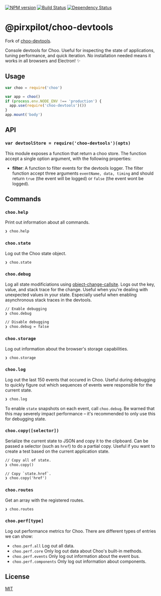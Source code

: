[![NPM version][npm-image]][npm-url]
[![Build Status][build-image]][build-url]
[![Dependency Status][deps-image]][deps-url]

# @pirxpilot/choo-devtools

Fork of [choo-devtools].

Console devtools for Choo. Useful for inspecting the state of applications,
tuning performance, and quick iteration. No installation needed means it works
in all browsers and Electron! :sparkles:

## Usage
```js
var choo = require('choo')

var app = choo()
if (process.env.NODE_ENV !== 'production') {
  app.use(require('choo-devtools')())
}
app.mount('body')
```

## API
### `var devtoolStore = require('choo-devtools')(opts)`
This module exposes a function that return a choo store. The function accept 
a single option argument, with the following properties:

- **filter**: A function to filter events for the devtools logger. The filter 
function accept three arguments `eventName, data, timing` and should return `true` 
(the event will be logged) or `false` (the event wont be logged).

## Commands
### `choo.help`
Print out information about all commands.
```txt
❯ choo.help
```

### `choo.state`
Log out the Choo state object.
```txt
❯ choo.state
```

### `choo.debug`
Log all state modificiations using
[object-change-callsite](https://github.com/yoshuawuyts/object-change-callsite/).
Logs out the key, value, and stack trace for the change. Useful when you're
dealing with unexpected values in your state. Especially useful when enabling
asynchronous stack traces in the devtools.
```txt
// Enable debugging
❯ choo.debug

// Disable debugging
❯ choo.debug = false
```

### `choo.storage`
Log out information about the browser's storage capabilities.
```txt
❯ choo.storage
```

### `choo.log`
Log out the last 150 events that occured in Choo. Useful during debugging to
quickly figure out which sequences of events were responsible for the current
state.
```txt
❯ choo.log
```

To enable `state` snapshots on each event, call `choo.debug`. Be warned that
this may severely impact performance – it's recommended to only use this for
debugging state.

### `choo.copy([selector])`
Serialize the current state to JSON and copy it to the clipboard. Can be passed
a selector (such as `href`) to do a partial copy. Useful if you want to create
a test based on the current application state.
```txt
// Copy all of state.
❯ choo.copy()

// Copy `state.href`.
❯ choo.copy('href')
```

### `choo.routes`
Get an array with the registered routes.
```txt
❯ choo.routes
```

### `choo.perf[type]`
Log out performance metrics for Choo. There are different types of entries we
can show:
- `choo.perf.all` Log out all data.
- `choo.perf.core` Only log out data about Choo's built-in methods.
- `choo.perf.events` Only log out information about the event bus.
- `choo.perf.components` Only log out information about components.

## License
[MIT](https://tldrlegal.com/license/mit-license)

[choo-devtools]: https://npmjs.org/package/choo-devtools

[npm-image]: https://img.shields.io/npm/v/@pirxpilot/choo-devtools
[npm-url]: https://npmjs.org/package/@pirxpilot/choo-devtools

[build-url]: https://github.com/pirxpilot/choo-devtools/actions/workflows/check.yaml
[build-image]: https://img.shields.io/github/workflow/status/pirxpilot/choo-devtools/check

[deps-image]: https://img.shields.io/librariesio/release/npm/@pirxpilot/choo-devtools
[deps-url]: https://libraries.io/npm/@pirxpilot%2Fchoo-devtools

